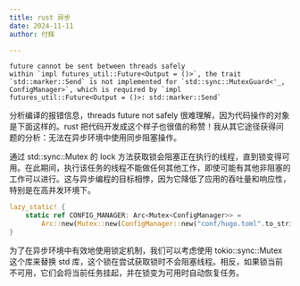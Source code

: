 ```yaml
---
title: rust 异步
date: 2024-11-11
author: 付辉

---
```


```
future cannot be sent between threads safely  
within `impl futures_util::Future<Output = ()>`, the trait `std::marker::Send` is not implemented for `std::sync::MutexGuard<'_, ConfigManager>`, which is required by `impl futures_util::Future<Output = ()>: std::marker::Send`
```

分析编译的报错信息，threads future not safely 很难理解，因为代码操作的对象是下面这样的。rust 把代码开发成这个样子也很值的称赞！我从其它途径获得问题的分析：无法在异步环境中使用同步阻塞操作。

通过 std::sync::Mutex 的 lock 方法获取锁会阻塞正在执行的线程，直到锁变得可用。在此期间，执行该任务的线程不能做任何其他工作，即使可能有其他非阻塞的工作可以进行。这与异步编程的目标相悖，因为它降低了应用的吞吐量和响应性，特别是在高并发环境下。

```rust
lazy_static! {
    static ref CONFIG_MANAGER: Arc<Mutex<ConfigManager>> =
        Arc::new(Mutex::new(ConfigManager::new("conf/hugo.toml".to_string())));
}
```

为了在异步环境中有效地使用锁定机制，我们可以考虑使用 tokio::sync::Mutex 这个库来替换 std 库，这个锁在尝试获取锁时不会阻塞线程。相反，如果锁当前不可用，它们会将当前任务挂起，并在锁变为可用时自动恢复任务。